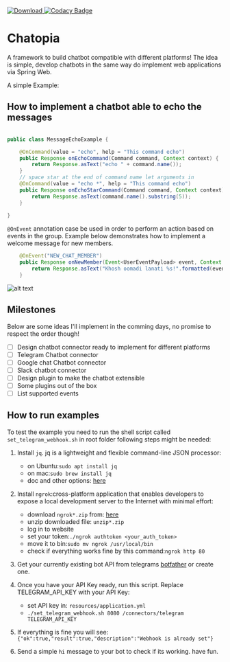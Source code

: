 [ ![Download](https://api.bintray.com/packages/psycho-ir/chatopia/chatopia-core/images/download.svg) ](https://bintray.com/psycho-ir/chatopia/chatopia-core/_latestVersion)
[![Codacy Badge](https://api.codacy.com/project/badge/Grade/44887b8a94d344b19f2f24f85228496d)](https://www.codacy.com/manual/soroosh.sarabadani/chatbot-core?utm_source=github.com&amp;utm_medium=referral&amp;utm_content=psycho-ir/chatbot-core&amp;utm_campaign=Badge_Grade)

Chatopia
======= 

A framework to build chatbot compatible with different platforms!
The idea is simple, develop chatbots in the same way do implement web applications via Spring Web.

A simple Example:

How to implement a chatbot able to echo the messages
------------------------------------------------
```java

public class MessageEchoExample {

    @OnCommand(value = "echo", help = "This command echo")
    public Response onEchoCommand(Command command, Context context) {
        return Response.asText("echo " + command.name());
    }
    // space star at the end of command name let arguments in
    @OnCommand(value = "echo *", help = "This command echo")
    public Response onEchoStarCommand(Command command, Context context) {
        return Response.asText(command.name().substring(5));
    }
    
}
```
`@OnEvent` annotation case be used in order to perform an action based 
on events in the group. Example below demonstrates how to implement a welcome message for new members.
```java
    @OnEvent("NEW_CHAT_MEMBER")
    public Response onNewMember(Event<UserEventPayload> event, Context context) {
        return Response.asText("Khosh oomadi lanati %s!".formatted(event.getPayload().getFirstName()));
    }
```  

![alt text](Chatopia.png "Logo Title Text 1")

Milestones
----------
Below are some ideas I'll implement in the comming days, no promise to respect the order though!

-   [ ]  Design chatbot connector ready to implement for different platforms
-   [ ]  Telegram Chatbot connector 
-   [ ]  Google chat Chatbot connector 
-   [ ]  Slack chatbot connector
-   [ ]  Design plugin to make the chatbot extensible
-   [ ]  Some plugins out of the box
-   [ ]  List supported events

How to run examples
-----------
To test the example you need to run the shell script called `set_telegram_webhook.sh` in root folder
following steps might be needed:  
1.  Install `jq`. jq is a lightweight and flexible command-line JSON processor:  
	- on Ubuntu:`sudo apt install jq`  
	- on mac:`sudo brew install jq`  
	- doc and other options: [here](https://stedolan.github.io/jq/) 
  
2.  Install `ngrok`:cross-platform application that enables developers to expose a local development server to the Internet with minimal effort:  
	- download `ngrok*.zip` from: [here](https://ngrok.com/download)
	- unzip downloaded file: `unzip*.zip`
	- log in to website
	- set your token:`./ngrok authtoken <your_auth_token>`
	- move it to bin:`sudo mv ngrok /usr/local/bin`
	- check if everything works fine by this command:`ngrok http 80`  
  
3. Get your currently existing bot API from telegrams [botfather](www.T.me/BotFather) or create one.  

4. Once you have your API Key ready, run this script. Replace TELEGRAM_API_KEY with your API Key:
	- set API key in: `resources/application.yml`  
	- `./set_telegram_webhook.sh 8080 /connectors/telegram TELEGRAM_API_KEY`

5. If everything is fine you will see:  
	`{"ok":true,"result":true,"description":"Webhook is already set"}`  
6. Send a simple `hi` message to your bot to check if its working. have fun.

